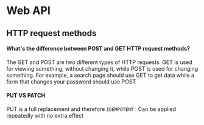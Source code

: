

# Web  API
## HTTP request methods

 ####  What's the difference between POST and GET HTTP request methods?

The GET and POST are two different types of HTTP requests. GET is used for viewing something, without changing it, while POST is used for changing something. For example, a search page should use GET to get data while a form that changes your password should use POST

#### PUT VS PATCH
PUT  is a full replacement and therefore `IDEMPOTENT` :
Can be applied repeatedly  with no extra effect
